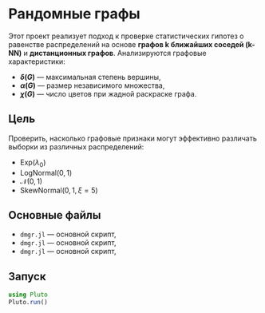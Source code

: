 # Рандомные графы

Этот проект реализует подход к проверке статистических гипотез о равенстве распределений на основе **графов k ближайших соседей (k-NN)** и **дистанционных графов**. Анализируются графовые характеристики:

- **$\delta(G)$** — максимальная степень вершины,
- **$\alpha(G)$** — размер независимого множества,
- **$\chi(G)$** — число цветов при жадной раскраске графа.

## Цель

Проверить, насколько графовые признаки могут эффективно различать выборки из различных распределений:  
- $\mathrm{Exp}(\lambda_0)$  
- $\mathrm{LogNormal}(0, 1)$  
- $\mathcal{N}(0, 1)$  
- $\mathrm{SkewNormal}(0, 1, \xi=5)$

## Основные файлы

- `dmgr.jl` — основной скрипт, 
- `dmgr.jl` — основной скрипт,
- `dmgr.jl` — основной скрипт, 

## Запуск

```julia
using Pluto
Pluto.run()
